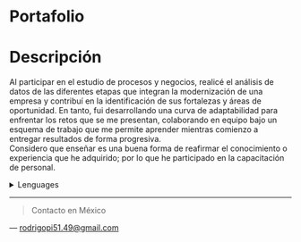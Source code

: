 # Portafolio
<h1> Descripción </h1>
<p>Al participar en el estudio de procesos y negocios, realicé el análisis de datos de las diferentes etapas que integran la modernización de una empresa y contribuí en la identificación de sus fortalezas y áreas de oportunidad. En tanto, fui desarrollando una curva de adaptabilidad para enfrentar los retos que se me presentan, colaborando en equipo bajo un esquema de trabajo que me permite aprender mientras comienzo a entregar resultados de forma progresiva. 
  <br> Considero que enseñar es una buena forma de reafirmar el conocimiento o experiencia que he adquirido; por lo que he participado en la capacitación de personal. </br></p>

<details>
<summary>Lenguages</summary>

| Rank | Languages | 
|-----:|-----------|
|     1| Python    |
|     2| SQL       |
|     3| R         |
|     4| Javascript|
|     5| Power BI  |

</details>
  
  ---
> Contacto en México

— rodrigopi51.49@gmail.com
